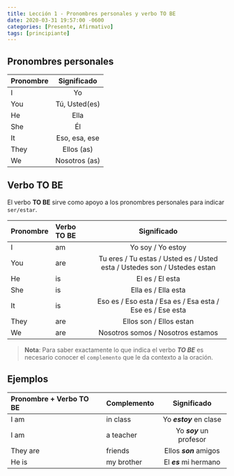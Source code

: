 ```yaml
---
title: Lección 1 - Pronombres personales y verbo TO BE
date: 2020-03-31 19:57:00 -0600
categories: [Presente, Afirmativo]
tags: [principiante]
---
```


## Pronombres personales

|Pronombre| Significado |
|:---|:---:|
|I | Yo
|You | Tú, Usted(es)
|He | Ella
|She | Él
|It | Eso, esa, ese
|They | Ellos (as)
|We | Nosotros (as)


## Verbo TO BE

El verbo **TO BE** sirve como apoyo a los pronombres personales para indicar `ser/estar`. 

|Pronombre| Verbo TO BE | Significado | 
|:---|:--|:---:|
|I | am | Yo soy / Yo estoy
|You | are | Tu eres / Tu estas / Usted es / Usted esta / Ustedes son / Ustedes estan
|He | is | El es / El esta
|She | is | Ella es / Ella esta
|It | is | Eso es / Eso esta / Esa es / Esa esta / Ese es / Ese esta
|They | are | Ellos son / Ellos estan
|We | are | Nosotros somos / Nosotros estamos

> **Nota**: Para saber exactamente lo que indica el verbo ***TO BE*** es necesario conocer el `complemento` que le da contexto a la oración.


## Ejemplos

|Pronombre + Verbo TO BE | Complemento | Significado |
|:---|:--|:---:|
|I am | in class | Yo ***estoy*** en clase |
|I am | a teacher | Yo ***soy*** un profesor |
|They are | friends | Ellos ***son*** amigos |
|He is | my brother | El ***es*** mi hermano |